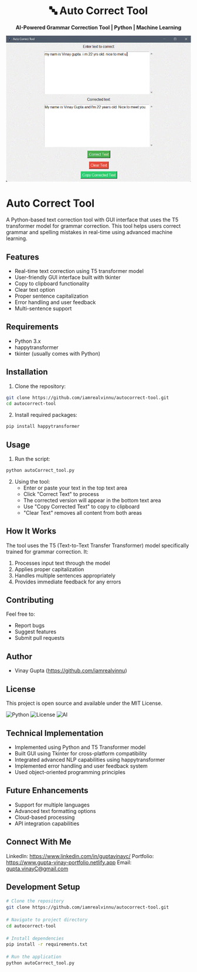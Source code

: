 <div align="center">
  <h1>🔤 Auto Correct Tool</h1>
  <p>
    <strong>AI-Powered Grammar Correction Tool | Python | Machine Learning</strong>
  </p>
  <p>
    <img src="demo.gif" alt="Auto Correct Tool Demo" width="600"/>
  </p>
</div>

# Auto Correct Tool

A Python-based text correction tool with GUI interface that uses the T5 transformer model for grammar correction. This tool helps users correct grammar and spelling mistakes in real-time using advanced machine learning.

## Features
- Real-time text correction using T5 transformer model
- User-friendly GUI interface built with tkinter
- Copy to clipboard functionality
- Clear text option
- Proper sentence capitalization
- Error handling and user feedback
- Multi-sentence support

## Requirements
- Python 3.x
- happytransformer
- tkinter (usually comes with Python)

## Installation

1. Clone the repository:

```bash
git clone https://github.com/iamrealvinnu/autocorrect-tool.git
cd autocorrect-tool
```

2. Install required packages:

```bash
pip install happytransformer
```

## Usage

1. Run the script:
```bash
python autoCorrect_tool.py
```

2. Using the tool:
   - Enter or paste your text in the top text area
   - Click "Correct Text" to process
   - The corrected version will appear in the bottom text area
   - Use "Copy Corrected Text" to copy to clipboard
   - "Clear Text" removes all content from both areas

## How It Works

The tool uses the T5 (Text-to-Text Transfer Transformer) model specifically trained for grammar correction. It:
1. Processes input text through the model
2. Applies proper capitalization
3. Handles multiple sentences appropriately
4. Provides immediate feedback for any errors

## Contributing

Feel free to:
- Report bugs
- Suggest features
- Submit pull requests

## Author

- Vinay Gupta (https://github.com/iamrealvinnu)

## License

This project is open source and available under the MIT License.

![Python](https://img.shields.io/badge/Python-3.x-blue.svg)
![License](https://img.shields.io/badge/license-MIT-green.svg)
![AI](https://img.shields.io/badge/AI-T5%20Transformer-orange.svg)

## Technical Implementation
- Implemented using Python and T5 Transformer model
- Built GUI using Tkinter for cross-platform compatibility
- Integrated advanced NLP capabilities using happytransformer
- Implemented error handling and user feedback system
- Used object-oriented programming principles

## Future Enhancements
- Support for multiple languages
- Advanced text formatting options
- Cloud-based processing
- API integration capabilities

## Connect With Me
LinkedIn: https://www.linkedin.com/in/guptavinayc/
Portfolio: https://www.gupta-vinay-portfolio.netlify.app
Email: gupta.vinayC@gmail.com

## Development Setup
```bash
# Clone the repository
git clone https://github.com/iamrealvinnu/autocorrect-tool.git

# Navigate to project directory
cd autocorrect-tool

# Install dependencies
pip install -r requirements.txt

# Run the application
python autoCorrect_tool.py
```
